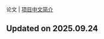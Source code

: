 论文 | [项目中文简介](https://github.com/LJoson/arXiv_daily/blob/main/README_zh-CN.md)

## Updated on 2025.09.24

